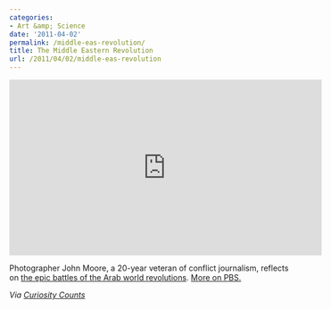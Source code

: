 ```yaml
---
categories:
- Art &amp; Science
date: '2011-04-02'
permalink: /middle-eas-revolution/
title: The Middle Eastern Revolution
url: /2011/04/02/middle-eas-revolution
---
```


<p align="center"><iframe src="https://player.vimeo.com/video/21372525" width="560" height="315" frameborder="0"></iframe></p>

Photographer John Moore, a 20-year veteran of conflict journalism, reflects on <a href="http://vimeo.com/21372525">the epic battles of the Arab world revolutions</a>. <a href="http://www.pbs.org/newshour/rundown/2011/03/photographer-reflects-on-epic-combat-coverage-in-libya.html">More on PBS.</a>

<em>Via <a href="http://curiositycounts.com/post/4083508721/photographer-john-moore-a-20-year-veteran-of">Curiosity Counts</a></em>
